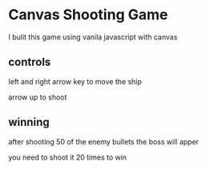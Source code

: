# Canvas Shooting Game

I bulit this game using vanila javascript with canvas 

## controls
left and right arrow key to move the ship


arrow up to shoot


## winning
after shooting 50 of the enemy bullets the boss will apper 


you need to shoot it 20 times to win 
